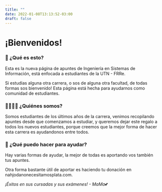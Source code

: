 ```yaml
---
title: ""
date: 2022-01-08T13:13:52-03:00
draft: false
---
```

# ¡Bienvenidos!

### 🤔 ¿Qué es esto?
Esta es la nueva página de apuntes de Ingeniería en Sistemas de Información, está enfocada a estudiantes de la UTN - FRRe.

Si estudias alguna otra carrera, o sos de alguna otra facultad, de todas formas sos bienvenido! Esta página está hecha para ayudarnos como comunidad de estudiantes.

###  🙋‍♀️🙋‍♂️ ¿Quiénes somos?
Somos estudiantes de los últimos años de la carrera, venimos recopilando apuntes desde que comenzamos a estudiar, y queremos dejar este regalo a todos los nuevos estudiantes, porque creemos que la mejor forma de hacer esta carrera es ayudandonos entre todos.

### 🏅 ¿Qué puedo hacer para ayudar? 
Hay varias formas de ayudar, la mejor de todas es aportando vos también tus apuntes.

Otra forma bastante útil de aportar es haciendo tu donación en nahjodanonecesitamosplata.com.

*¡Éxitos en sus cursadas y sus exámenes! - MaMa*💕